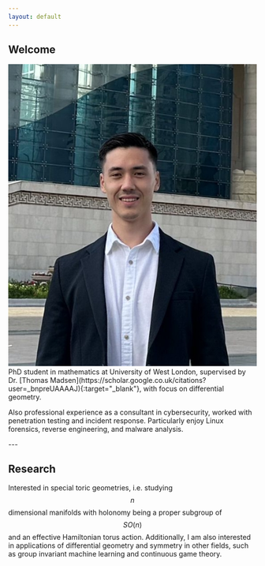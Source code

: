 ```yaml
---
layout: default
---
```


## Welcome

<img class="profile-picture" src="img/me_square_crop.jpeg">
PhD student in mathematics at University of West London, supervised by Dr. [Thomas Madsen](https://scholar.google.co.uk/citations?user=_bnpreUAAAAJ){:target="_blank"}, with focus on differential geometry.

Also professional experience as a consultant in cybersecurity, worked with penetration testing and incident response. Particularly enjoy Linux forensics, reverse engineering, and malware analysis.

<div style="clear: both;"></div>
---

## Research

Interested in special toric geometries, i.e. studying $$n$$ dimensional manifolds with holonomy being a proper subgroup of $$SO(n)$$ and an effective Hamiltonian torus action. Additionally, I am also interested in applications of differential geometry and symmetry in other fields, such as group invariant machine learning and continuous game theory.


